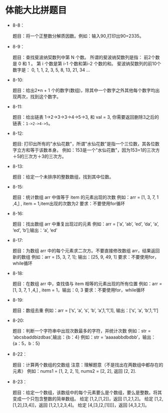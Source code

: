 # 体能大比拼题目

* 8-8：

    题目：将一个正整数分解质因数。例如：输入90,打印出90=2335。

* 8-9：

    题目：查找斐波纳契数列中第 N 个数。
        所谓的斐波纳契数列是指：
        前2个数是 0 和 1 。
        第 i 个数是第 i-1 个数和第i-2 个数的和。
        斐波纳契数列的前10个数字是：
        0, 1, 1, 2, 3, 5, 8, 13, 21, 34 …
            
* 8-10:

    题目：给出2*n + 1 个的数字(数组)，除其中一个数字之外其他每个数字均出现两次，找到这个数字。
    
* 8-11:

    题目：给出链表 1->2->3->3->4->5->3, 和 val = 3, 你需要返回删除3之后的链表：``1->2->4->5``。

* 8-12:

    题目: 打印出所有的"水仙花数"，所谓"水仙花数"是指一个三位数，其各位数字立方和等于该数本身。
         例如：153是一个"水仙花数"，因为153=1的三次方＋5的三次方＋3的三次方。

* 8-13:

    题目：给定一个未排序的整数数组，找到其中位数。

* 8-15:

    题目：统计数组 arr 中值等于 item 的元素出现的次数
        例如：arr = [1, 3, 7, 1 ,4,] , item = 1,item出现的次数为2
        要求：不要使用for循环

* 8-16:

    题目：找出数组 arr 中重复出现过的元素
        例如：arr = [‘a’, ‘ab’, ‘ed’, ‘da’, ‘a’, ‘ed’, ‘b’];输出：‘a’, ‘ed’

* 8-17:

    题目：为数组 arr 中的每个元素求二次方。不要直接修改数组 arr，结果返回新的数组
        例如：arr = [5, 3, 7, 1]; 输出：[25, 9, 49, 1]
        要求：不要使用for，while循环

* 8-18:

    题目：在数组 arr 中，查找值与 item 相等的元素出现的所有位置
        例如：arr = [1, 3, 7, 1 ,4,] , item = 1，输出：0, 3
        要求：不要使用for，while循环

* 8-19:

    题目：数组去重
          例如：arr = [‘s’, ‘a’, ‘s’, ‘b’, ‘a’,1,‘1’,1], 输出：[‘s’, ‘a’, ‘b’,1,‘1’]

* 8-20:

    题目：判断一个字符串中出现次数最多的字符，并统计次数
          例如：str = ‘abcsbaddbizdbas’,输出：{b：4}
          例如：str = ‘aaaaabbdbdbb’，输出：{a：5，b：5}

* 8-22：

    题目：计算两个数组的交数组
          注意：理解题意（不是找出在两数组中都存在的元素）
          例如：nums1 = [1, 2, 2, 1], nums2 = [2, 2], 返回 [2, 2].

* 8-23：

    题目：给定一个数组，该数组中的每个元素要么是个数组，要么是整数。将其变成一个只包含整数的简单数组。
         给定 [1,2,[1,2]]，返回 [1,2,1,2]。
         给定 [1,2,[1,2],[3,4]]，返回 [1,2,1,2,3,4]。
         给定 [4,[3,[2,[1]]]]，返回 [4,3,2,1]。